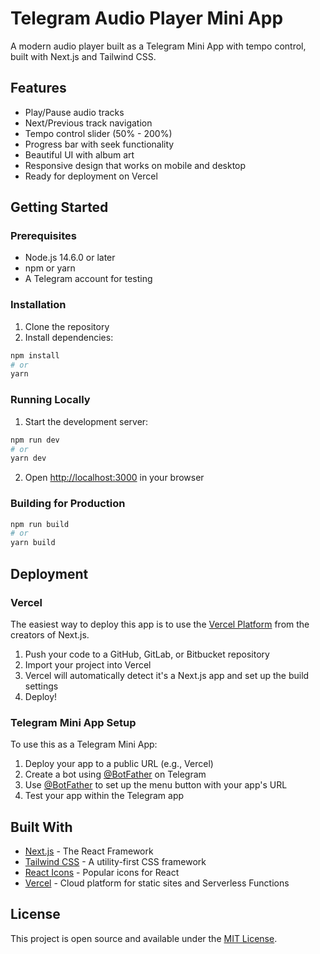 # Telegram Audio Player Mini App

A modern audio player built as a Telegram Mini App with tempo control, built with Next.js and Tailwind CSS.

## Features

- Play/Pause audio tracks
- Next/Previous track navigation
- Tempo control slider (50% - 200%)
- Progress bar with seek functionality
- Beautiful UI with album art
- Responsive design that works on mobile and desktop
- Ready for deployment on Vercel

## Getting Started

### Prerequisites

- Node.js 14.6.0 or later
- npm or yarn
- A Telegram account for testing

### Installation

1. Clone the repository
2. Install dependencies:

```bash
npm install
# or
yarn
```

### Running Locally

1. Start the development server:

```bash
npm run dev
# or
yarn dev
```

2. Open [http://localhost:3000](http://localhost:3000) in your browser

### Building for Production

```bash
npm run build
# or
yarn build
```

## Deployment

### Vercel

The easiest way to deploy this app is to use the [Vercel Platform](https://vercel.com) from the creators of Next.js.

1. Push your code to a GitHub, GitLab, or Bitbucket repository
2. Import your project into Vercel
3. Vercel will automatically detect it's a Next.js app and set up the build settings
4. Deploy!

### Telegram Mini App Setup

To use this as a Telegram Mini App:

1. Deploy your app to a public URL (e.g., Vercel)
2. Create a bot using [@BotFather](https://t.me/botfather) on Telegram
3. Use [@BotFather](https://t.me/botfather) to set up the menu button with your app's URL
4. Test your app within the Telegram app

## Built With

- [Next.js](https://nextjs.org/) - The React Framework
- [Tailwind CSS](https://tailwindcss.com/) - A utility-first CSS framework
- [React Icons](https://react-icons.github.io/react-icons/) - Popular icons for React
- [Vercel](https://vercel.com/) - Cloud platform for static sites and Serverless Functions

## License

This project is open source and available under the [MIT License](LICENSE).
